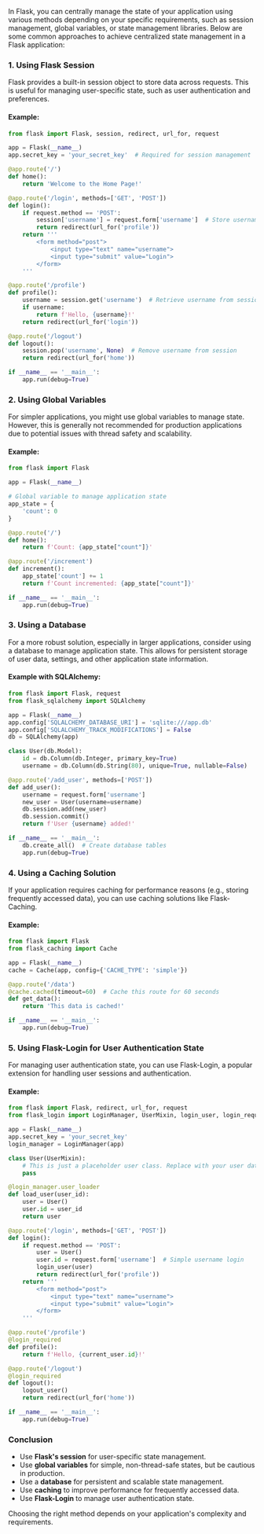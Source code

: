 In Flask, you can centrally manage the state of your application using various methods depending on your specific requirements, such as session management, global variables, or state management libraries. Below are some common approaches to achieve centralized state management in a Flask application:

### 1. **Using Flask Session**

Flask provides a built-in session object to store data across requests. This is useful for managing user-specific state, such as user authentication and preferences.

#### Example:
```python
from flask import Flask, session, redirect, url_for, request

app = Flask(__name__)
app.secret_key = 'your_secret_key'  # Required for session management

@app.route('/')
def home():
    return 'Welcome to the Home Page!'

@app.route('/login', methods=['GET', 'POST'])
def login():
    if request.method == 'POST':
        session['username'] = request.form['username']  # Store username in session
        return redirect(url_for('profile'))
    return '''
        <form method="post">
            <input type="text" name="username">
            <input type="submit" value="Login">
        </form>
    '''

@app.route('/profile')
def profile():
    username = session.get('username')  # Retrieve username from session
    if username:
        return f'Hello, {username}!'
    return redirect(url_for('login'))

@app.route('/logout')
def logout():
    session.pop('username', None)  # Remove username from session
    return redirect(url_for('home'))

if __name__ == '__main__':
    app.run(debug=True)
```

### 2. **Using Global Variables**

For simpler applications, you might use global variables to manage state. However, this is generally not recommended for production applications due to potential issues with thread safety and scalability.

#### Example:
```python
from flask import Flask

app = Flask(__name__)

# Global variable to manage application state
app_state = {
    'count': 0
}

@app.route('/')
def home():
    return f'Count: {app_state["count"]}'

@app.route('/increment')
def increment():
    app_state['count'] += 1
    return f'Count incremented: {app_state["count"]}'

if __name__ == '__main__':
    app.run(debug=True)
```

### 3. **Using a Database**

For a more robust solution, especially in larger applications, consider using a database to manage application state. This allows for persistent storage of user data, settings, and other application state information.

#### Example with SQLAlchemy:
```python
from flask import Flask, request
from flask_sqlalchemy import SQLAlchemy

app = Flask(__name__)
app.config['SQLALCHEMY_DATABASE_URI'] = 'sqlite:///app.db'
app.config['SQLALCHEMY_TRACK_MODIFICATIONS'] = False
db = SQLAlchemy(app)

class User(db.Model):
    id = db.Column(db.Integer, primary_key=True)
    username = db.Column(db.String(80), unique=True, nullable=False)

@app.route('/add_user', methods=['POST'])
def add_user():
    username = request.form['username']
    new_user = User(username=username)
    db.session.add(new_user)
    db.session.commit()
    return f'User {username} added!'

if __name__ == '__main__':
    db.create_all()  # Create database tables
    app.run(debug=True)
```

### 4. **Using a Caching Solution**

If your application requires caching for performance reasons (e.g., storing frequently accessed data), you can use caching solutions like Flask-Caching.

#### Example:
```python
from flask import Flask
from flask_caching import Cache

app = Flask(__name__)
cache = Cache(app, config={'CACHE_TYPE': 'simple'})

@app.route('/data')
@cache.cached(timeout=60)  # Cache this route for 60 seconds
def get_data():
    return 'This data is cached!'

if __name__ == '__main__':
    app.run(debug=True)
```

### 5. **Using Flask-Login for User Authentication State**

For managing user authentication state, you can use Flask-Login, a popular extension for handling user sessions and authentication.

#### Example:
```python
from flask import Flask, redirect, url_for, request
from flask_login import LoginManager, UserMixin, login_user, login_required, logout_user, current_user

app = Flask(__name__)
app.secret_key = 'your_secret_key'
login_manager = LoginManager(app)

class User(UserMixin):
    # This is just a placeholder user class. Replace with your user data retrieval logic.
    pass

@login_manager.user_loader
def load_user(user_id):
    user = User()
    user.id = user_id
    return user

@app.route('/login', methods=['GET', 'POST'])
def login():
    if request.method == 'POST':
        user = User()
        user.id = request.form['username']  # Simple username login
        login_user(user)
        return redirect(url_for('profile'))
    return '''
        <form method="post">
            <input type="text" name="username">
            <input type="submit" value="Login">
        </form>
    '''

@app.route('/profile')
@login_required
def profile():
    return f'Hello, {current_user.id}!'

@app.route('/logout')
@login_required
def logout():
    logout_user()
    return redirect(url_for('home'))

if __name__ == '__main__':
    app.run(debug=True)
```

### Conclusion

- Use **Flask's session** for user-specific state management.
- Use **global variables** for simple, non-thread-safe states, but be cautious in production.
- Use a **database** for persistent and scalable state management.
- Use **caching** to improve performance for frequently accessed data.
- Use **Flask-Login** to manage user authentication state.

Choosing the right method depends on your application's complexity and requirements.